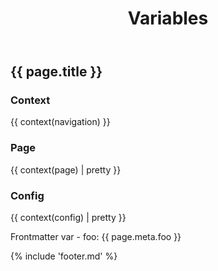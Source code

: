 ﻿---
title: Variables
foo: bar
---

## {{ page.title }}

### Context

{{ context(navigation) }}

### Page

{{ context(page) | pretty }}

### Config

{{ context(config) | pretty }}

Frontmatter var - foo: {{ page.meta.foo }}

{% include 'footer.md' %}